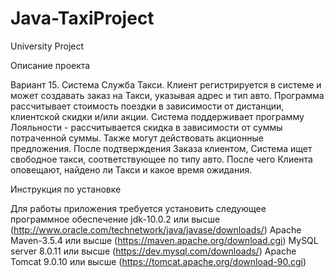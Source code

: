 # Java-TaxiProject

University Project

Описание проекта

Вариант 15. Система Служба Такси. Клиент регистрируется в системе и может создавать заказ на Такси, указывая адрес и тип авто. Программа рассчитывает стоимость поездки в зависимости от дистанции, клиентской скидки и/или акции. Система поддерживает программу Лояльности - рассчитывается скидка в зависимости от суммы потраченной суммы. Также могут действовать акционные предложения. После подтверждения Заказа клиентом, Система ищет свободное такси, соответствующее по типу авто. После чего Клиента оповещают, найдено ли Такси и какое время ожидания.

Инструкция по установке

Для работы приложения требуется установить следующее программное обеспечение
jdk-10.0.2 или высше (http://www.oracle.com/technetwork/java/javase/downloads/) Apache Maven-3.5.4 или высше (https://maven.apache.org/download.cgi) MySQL server 8.0.11 или высше (https://dev.mysql.com/downloads/) Apache Tomcat 9.0.10 или высше (https://tomcat.apache.org/download-90.cgi)
